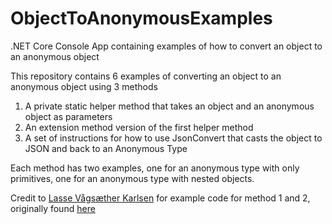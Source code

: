 # ObjectToAnonymousExamples
.NET Core Console App containing examples of how to convert an object to an anonymous object

This repository contains 6 examples of converting an object to an anonymous object using 3 methods

1. A private static helper method that takes an object and an anonymous object as parameters
2. An extension method version of the first helper method
3. A set of instructions for how to use JsonConvert that casts the object to JSON and back to an Anonymous Type

Each method has two examples, one for an anonymous type with only primitives, one for an anonymous type with nested objects.

Credit to [Lasse Vågsæther Karlsen](https://stackoverflow.com/users/267/lasse-v%C3%A5gs%C3%A6ther-karlsen) for example code for method 1 and 2, originally found [here](https://stackoverflow.com/questions/1409734/cast-to-anonymous-type/1409776#1409776)
